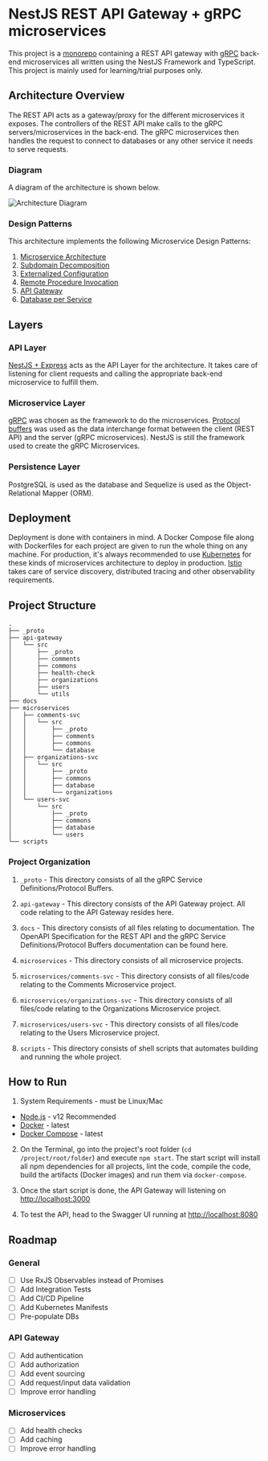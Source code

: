 # NestJS REST API Gateway + gRPC microservices

This project is a [monorepo](https://gomonorepo.org/) containing a REST API gateway with [gRPC](https://grpc.io/) back-end microservices all written using the NestJS Framework and TypeScript. This project is mainly used for learning/trial purposes only.

## Architecture Overview
 
The REST API acts as a gateway/proxy for the different microservices it exposes. The controllers of the REST API make calls to the gRPC servers/microservices in the back-end. The gRPC microservices then handles the request to connect to databases or any other service it needs to serve requests.

### Diagram

A diagram of the architecture is shown below.

![Architecture Diagram](https://raw.githubusercontent.com/benjsicam/nestjs-rest-microservices/master/docs/img/archi-diagram.png)

### Design Patterns

This architecture implements the following Microservice Design Patterns:

1. [Microservice Architecture](https://microservices.io/patterns/microservices.html)
2. [Subdomain Decomposition](https://microservices.io/patterns/decomposition/decompose-by-subdomain.html)
3. [Externalized Configuration](https://microservices.io/patterns/externalized-configuration.html)
4. [Remote Procedure Invocation](https://microservices.io/patterns/communication-style/rpi.html)
5. [API Gateway](https://microservices.io/patterns/apigateway.html)
6. [Database per Service](https://microservices.io/patterns/data/database-per-service.html)

## Layers

### API Layer

[NestJS + Express](https://nestjs.com/) acts as the API Layer for the architecture. It takes care of listening for client requests and calling the appropriate back-end microservice to fulfill them.

### Microservice Layer

[gRPC](https://grpc.io/) was chosen as the framework to do the microservices. [Protocol buffers](https://developers.google.com/protocol-buffers/) was used as the data interchange format between the client (REST API) and the server (gRPC microservices). NestJS is still the framework used to create the gRPC Microservices.

### Persistence Layer

PostgreSQL is used as the database and Sequelize is used as the Object-Relational Mapper (ORM).

## Deployment

Deployment is done with containers in mind. A Docker Compose file along with Dockerfiles for each project are given to run the whole thing on any machine. For production, it's always recommended to use [Kubernetes](https://kubernetes.io/) for these kinds of microservices architecture to deploy in production. [Istio](https://istio.io/) takes care of service discovery, distributed tracing and other observability requirements.

## Project Structure

```
.
├── _proto
├── api-gateway
│   └── src
│       ├── _proto
│       ├── comments
│       ├── commons
│       ├── health-check
│       ├── organizations
│       ├── users
│       └── utils
├── docs
├── microservices
│   ├── comments-svc
│   │   └── src
│   │       ├── _proto
│   │       ├── comments
│   │       ├── commons
│   │       └── database
│   ├── organizations-svc
│   │   └── src
│   │       ├── _proto
│   │       ├── commons
│   │       ├── database
│   │       └── organizations
│   └── users-svc
│       └── src
│           ├── _proto
│           ├── commons
│           ├── database
│           └── users
└── scripts
```

### Project Organization

1. `_proto` - This directory consists of all the gRPC Service Definitions/Protocol Buffers.

2. `api-gateway` - This directory consists of the API Gateway project. All code relating to the API Gateway resides here.

3. `docs` - This directory consists of all files relating to documentation. The OpenAPI Specification for the REST API and the gRPC Service Definitions/Protocol Buffers documentation can be found here.

4. `microservices` - This directory consists of all microservice projects.

5. `microservices/comments-svc` - This directory consists of all files/code relating to the Comments Microservice project.

6. `microservices/organizations-svc` - This directory consists of all files/code relating to the Organizations Microservice project.

7. `microservices/users-svc` - This directory consists of all files/code relating to the Users Microservice project.

8. `scripts` - This directory consists of shell scripts that automates building and running the whole project.

## How to Run

1. System Requirements - must be Linux/Mac
- [Node.js](https://nodejs.org/en/) - v12 Recommended
- [Docker](https://docs.docker.com/install/) - latest
- [Docker Compose](https://docs.docker.com/compose/install/) - latest

2. On the Terminal, go into the project's root folder (`cd /project/root/folder`) and execute `npm start`. The start script will install all npm dependencies for all projects, lint the code, compile the code, build the artifacts (Docker images) and run them via `docker-compose`.

3. Once the start script is done, the API Gateway will listening on [http://localhost:3000](http://localhost:3000)

4. To test the API, head to the Swagger UI running at [http://localhost:8080](http://localhost:3000)

## Roadmap

### General

- [ ] Use RxJS Observables instead of Promises
- [ ] Add Integration Tests
- [ ] Add CI/CD Pipeline
- [ ] Add Kubernetes Manifests
- [ ] Pre-populate DBs

### API Gateway

- [ ] Add authentication
- [ ] Add authorization
- [ ] Add event sourcing
- [ ] Add request/input data validation
- [ ] Improve error handling

### Microservices

- [ ] Add health checks
- [ ] Add caching
- [ ] Improve error handling
